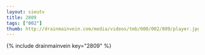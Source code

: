 ```yaml
--- 
layout: sieutv
title: 2809
tags: ["002"]
thumb: http://drainmainvein.com/media/videos/tmb/000/002/809/player.jpg
---
```

{% include drainmainvein key="2809" %} 
